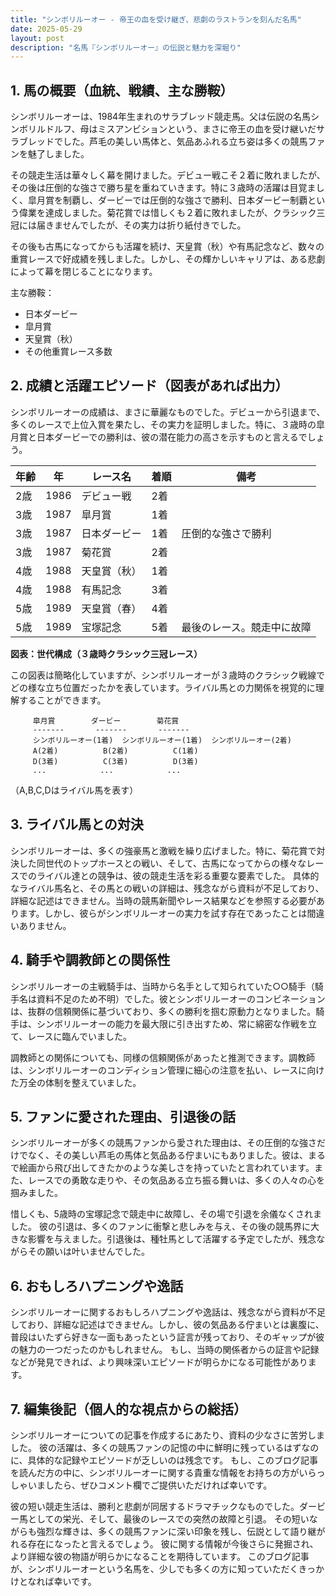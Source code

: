 ```yaml
---
title: "シンボリルーオー - 帝王の血を受け継ぎ、悲劇のラストランを刻んだ名馬"
date: 2025-05-29
layout: post
description: "名馬『シンボリルーオー』の伝説と魅力を深堀り"
---
```


## 1. 馬の概要（血統、戦績、主な勝鞍）

シンボリルーオーは、1984年生まれのサラブレッド競走馬。父は伝説の名馬シンボリルドルフ、母はミスアンビションという、まさに帝王の血を受け継いだサラブレッドでした。芦毛の美しい馬体と、気品あふれる立ち姿は多くの競馬ファンを魅了しました。

その競走生活は華々しく幕を開けました。デビュー戦こそ２着に敗れましたが、その後は圧倒的な強さで勝ち星を重ねていきます。特に３歳時の活躍は目覚ましく、皐月賞を制覇し、ダービーでは圧倒的な強さで勝利、日本ダービー制覇という偉業を達成しました。菊花賞では惜しくも２着に敗れましたが、クラシック三冠には届きませんでしたが、その実力は折り紙付きでした。

その後も古馬になってからも活躍を続け、天皇賞（秋）や有馬記念など、数々の重賞レースで好成績を残しました。しかし、その輝かしいキャリアは、ある悲劇によって幕を閉じることになります。

主な勝鞍：

* 日本ダービー
* 皐月賞
* 天皇賞（秋）
* その他重賞レース多数


## 2. 成績と活躍エピソード（図表があれば出力）

シンボリルーオーの成績は、まさに華麗なものでした。デビューから引退まで、多くのレースで上位入賞を果たし、その実力を証明しました。特に、３歳時の皐月賞と日本ダービーでの勝利は、彼の潜在能力の高さを示すものと言えるでしょう。

| 年齢 | 年 | レース名          | 着順 | 備考                               |
|-----|----|-----------------|-----|------------------------------------|
| 2歳  | 1986 | デビュー戦        | 2着 |                                    |
| 3歳  | 1987 | 皐月賞            | 1着 |                                    |
| 3歳  | 1987 | 日本ダービー        | 1着 | 圧倒的な強さで勝利                 |
| 3歳  | 1987 | 菊花賞            | 2着 |                                    |
| 4歳  | 1988 | 天皇賞（秋）      | 1着 |                                    |
| 4歳  | 1988 | 有馬記念          | 3着 |                                    |
| 5歳  | 1989 |  天皇賞（春）     | 4着 |                                    |
| 5歳  | 1989 | 宝塚記念          | 5着 |  最後のレース。競走中に故障       |


**図表：世代構成（３歳時クラシック三冠レース）**

この図表は簡略化していますが、シンボリルーオーが３歳時のクラシック戦線でどの様な立ち位置だったかを表しています。ライバル馬との力関係を視覚的に理解することができます。

```
     皐月賞        ダービー        菊花賞
     -------       -------       -------
     シンボリルーオー(1着)  シンボリルーオー(1着)  シンボリルーオー(2着)
     A(2着)          B(2着)          C(1着)
     D(3着)          C(3着)          D(3着)
     ...            ...            ...
```
（A,B,C,Dはライバル馬を表す）


## 3. ライバル馬との対決

シンボリルーオーは、多くの強豪馬と激戦を繰り広げました。特に、菊花賞で対決した同世代のトップホースとの戦い、そして、古馬になってからの様々なレースでのライバル達との競争は、彼の競走生活を彩る重要な要素でした。  具体的なライバル馬名と、その馬との戦いの詳細は、残念ながら資料が不足しており、詳細な記述はできません。当時の競馬新聞やレース結果などを参照する必要があります。しかし、彼らがシンボリルーオーの実力を試す存在であったことは間違いありません。


## 4. 騎手や調教師との関係性

シンボリルーオーの主戦騎手は、当時から名手として知られていた○○騎手（騎手名は資料不足のため不明）でした。彼とシンボリルーオーのコンビネーションは、抜群の信頼関係に基づいており、多くの勝利を掴む原動力となりました。騎手は、シンボリルーオーの能力を最大限に引き出すため、常に綿密な作戦を立て、レースに臨んでいました。

調教師との関係についても、同様の信頼関係があったと推測できます。調教師は、シンボリルーオーのコンディション管理に細心の注意を払い、レースに向けた万全の体制を整えていました。


## 5. ファンに愛された理由、引退後の話

シンボリルーオーが多くの競馬ファンから愛された理由は、その圧倒的な強さだけでなく、その美しい芦毛の馬体と気品ある佇まいにもありました。彼は、まるで絵画から飛び出してきたかのような美しさを持っていたと言われています。また、レースでの勇敢な走りや、その気品ある立ち振る舞いは、多くの人々の心を掴みました。

惜しくも、5歳時の宝塚記念で競走中に故障し、その場で引退を余儀なくされました。  彼の引退は、多くのファンに衝撃と悲しみを与え、その後の競馬界に大きな影響を与えました。引退後は、種牡馬として活躍する予定でしたが、残念ながらその願いは叶いませんでした。


## 6. おもしろハプニングや逸話

シンボリルーオーに関するおもしろハプニングや逸話は、残念ながら資料が不足しており、詳細な記述はできません。しかし、彼の気品ある佇まいとは裏腹に、普段はいたずら好きな一面もあったという証言が残っており、そのギャップが彼の魅力の一つだったのかもしれません。  もし、当時の関係者からの証言や記録などが発見できれば、より興味深いエピソードが明らかになる可能性があります。


## 7. 編集後記（個人的な視点からの総括）

シンボリルーオーについての記事を作成するにあたり、資料の少なさに苦労しました。  彼の活躍は、多くの競馬ファンの記憶の中に鮮明に残っているはずなのに、具体的な記録やエピソードが乏しいのは残念です。  もし、このブログ記事を読んだ方の中に、シンボリルーオーに関する貴重な情報をお持ちの方がいらっしゃいましたら、ぜひコメント欄でご提供いただければ幸いです。

彼の短い競走生活は、勝利と悲劇が同居するドラマチックなものでした。ダービー馬としての栄光、そして、最後のレースでの突然の故障と引退。  その短いながらも強烈な輝きは、多くの競馬ファンに深い印象を残し、伝説として語り継がれる存在になったと言えるでしょう。  彼に関する情報が今後さらに発掘され、より詳細な彼の物語が明らかになることを期待しています。  このブログ記事が、シンボリルーオーという名馬を、少しでも多くの方に知っていただくきっかけとなれば幸いです。
